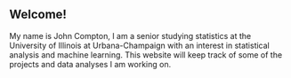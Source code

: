 ## Welcome!

My name is John Compton, I am a senior studying statistics at the University of Illinois at Urbana-Champaign with an interest in statistical analysis and machine learning. This website will keep track of some of the projects and data analyses I am working on. 
